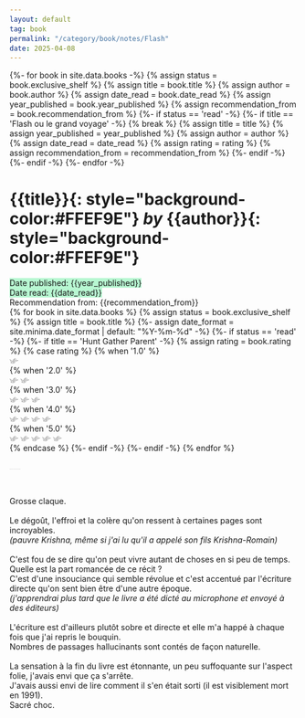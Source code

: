 ```yaml
---
layout: default
tag: book
permalink: "/category/book/notes/Flash"
date: 2025-04-08
---
```


<!-- **yellow**{: style="background-color:#FFEF9E"} <br>
**pink**{: style="background-color:#FEC1D0"} <br>
**blu**{: style="background-color:#ADECF4"} <br>
**green**{: style="background-color:#B7F7D1"} <br>
**grey**{: style="background-color:#c9c9c9"} <br>  -->


<div>
{%- for book in site.data.books -%}
    {% assign status = book.exclusive_shelf %}
    {% assign title = book.title %}
    {% assign author = book.author %}
    {% assign date_read = book.date_read %}
    {% assign year_published = book.year_published %}
    {% assign recommendation_from = book.recommendation_from %}
    {%- if status == 'read' -%}
        {%- if title == 'Flash ou le grand voyage' -%}
            {% break %}
            {% assign title = title %}
            {% assign year_published = year_published %}
            {% assign author = author %}
            {% assign date_read = date_read %}
            {% assign rating = rating %}
            {% assign recommendation_from = recommendation_from %}
        {%- endif -%}
    {%- endif -%}
{%- endfor -%}
</div>


# **{{title}}**{: style="background-color:#FFEF9E"} _by_ **{{author}}**{: style="background-color:#FFEF9E"}<br> 

<div>
<span class='post-meta' font-style='italic' style="background-color:#B7F7D1; font-style=italic">Date published: {{year_published}}</span><br>
<span class='post-meta' style="background-color:#B7F7D1; font-style=italic">Date read: {{date_read}}</span><br>
<span class='post-meta'>Recommendation from: {{recommendation_from}}</span><br>
{% for book in site.data.books %}
    {% assign status = book.exclusive_shelf %}
    {% assign title = book.title %}
    {%- assign date_format = site.minima.date_format | default: "%Y-%m-%d" -%}
    {%- if status == 'read' -%}
        {%- if title == 'Hunt Gather Parent' -%}
                {% assign rating = book.rating %} 
                {% case rating %}   
                    {% when '1.0' %} 
                    <div>
                        <picture>
                            <source style='height: 3%; width: 3%; object-fit: contain' srcset="/assets/swallow.png" media="(max-width: 20px)">
                            <img style='height: 3%; width: 3%; object-fit: contain' src="/assets/swallow.png" />
                        </picture></div>
                    {% when '2.0' %} 
                        <div><picture>
                            <source style='height: 3%; width: 3%; object-fit: contain' srcset="/assets/swallow.png" media="(max-width: 20px)">
                            <source style='height: 3%; width: 3%; object-fit: contain' srcset="/assets/swallow.png" media="(max-width: 20px)">
                            <img style='height: 3%; width: 3%; object-fit: contain' src="/assets/swallow.png" />
                            <img style='height: 3%; width: 3%; object-fit: contain' src="/assets/swallow.png" />
                        </picture></div>
                    {% when '3.0' %}
                        <div><picture>
                            <source style='height: 3%; width: 3%; object-fit: contain' srcset="/assets/swallow.png" media="(max-width: 20px)">
                            <source style='height: 3%; width: 3%; object-fit: contain' srcset="/assets/swallow.png" media="(max-width: 20px)">
                            <source style='height: 3%; width: 3%; object-fit: contain' srcset="/assets/swallow.png" media="(max-width: 20px)">
                            <img style='height: 3%; width: 3%; object-fit: contain' src="/assets/swallow.png" />
                            <img style='height: 3%; width: 3%; object-fit: contain' src="/assets/swallow.png" />
                            <img style='height: 3%; width: 3%; object-fit: contain' src="/assets/swallow.png" />
                        </picture></div>
                    {% when '4.0' %}
                        <div><picture>
                            <source style='height: 3%; width: 3%; object-fit: contain' srcset="/assets/swallow.png" media="(max-width: 20px)">
                            <img style='height: 3%; width: 3%; object-fit: contain' src="/assets/swallow.png" />
                        </picture>
                        <picture>
                            <source style='height: 3%; width: 3%; object-fit: contain' srcset="/assets/swallow.png" media="(max-width: 20px)">
                            <img style='height: 3%; width: 3%; object-fit: contain' src="/assets/swallow.png" />
                        </picture>
                        <picture>
                            <source style='height: 3%; width: 3%; object-fit: contain' srcset="/assets/swallow.png" media="(max-width: 20px)">
                            <img style='height: 3%; width: 3%; object-fit: contain' src="/assets/swallow.png" />
                        </picture>
                        <picture>
                            <source style='height: 3%; width: 3%; object-fit: contain' srcset="/assets/swallow.png" media="(max-width: 20px)">
                            <img style='height: 3%; width: 3%; object-fit: contain' src="/assets/swallow.png" />
                        </picture></div>
                    {% when '5.0' %}
                    <div>
                        <picture>
                            <source style='height: 3%; width: 3%; object-fit: contain' srcset="/assets/swallow.png" media="(max-width: 20px)">
                            <img style='height: 3%; width: 3%; object-fit: contain' src="/assets/swallow.png" />
                        </picture>
                        <picture>
                            <source style='height: 3%; width: 3%; object-fit: contain' srcset="/assets/swallow.png" media="(max-width: 20px)">
                            <img style='height: 3%; width: 3%; object-fit: contain' src="/assets/swallow.png" />
                        </picture>
                        <picture>
                            <source style='height: 3%; width: 3%; object-fit: contain' srcset="/assets/swallow.png" media="(max-width: 20px)">
                            <img style='height: 3%; width: 3%; object-fit: contain' src="/assets/swallow.png" />
                        </picture>
                        <picture>
                            <source style='height: 3%; width: 3%; object-fit: contain' srcset="/assets/swallow.png" media="(max-width: 20px)">
                            <img style='height: 3%; width: 3%; object-fit: contain' src="/assets/swallow.png" />
                        </picture>
                        <picture>
                            <source style='height: 3%; width: 3%; object-fit: contain' srcset="/assets/swallow.png" media="(max-width: 20px)">
                            <img style='height: 3%; width: 3%; object-fit: contain' src="/assets/swallow.png" />
                        </picture>
                        </div>
                    {% endcase %} 
    {%- endif -%}
    {%- endif -%}
{% endfor %}

</div>



<a style='color:#e6e6e6;'>___</a>

<br>

Grosse claque.<br><br>
Le dégoût, l'effroi et la colère qu'on ressent à certaines pages sont incroyables. <br>
_(pauvre Krishna, même si j'ai lu qu'il a appelé son fils Krishna-Romain)_<br><br>
C'est fou de se dire qu'on peut vivre autant de choses en si peu de temps. Quelle est la part romancée de ce récit ?<br>
C'est d'une insouciance qui semble révolue et c'est accentué par l'écriture directe qu'on sent bien être d'une autre époque.<br>
_(j'apprendrai plus tard que le livre a été dicté au microphone et envoyé à des éditeurs)_<br><br>
L'écriture est d'ailleurs plutôt sobre et directe et elle m'a happé à chaque fois que j'ai repris le bouquin.<br>
Nombres de passages hallucinants sont contés de façon naturelle.<br><br>
La sensation à la fin du livre est étonnante, un peu suffoquante sur l'aspect folie, j'avais envi que ça s'arrête.<br>
J'avais aussi envi de lire comment il s'en était sorti (il est visiblement mort en 1991).<br>
Sacré choc.
